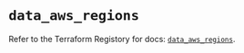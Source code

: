 # `data_aws_regions`

Refer to the Terraform Registory for docs: [`data_aws_regions`](https://registry.terraform.io/providers/hashicorp/aws/5.11.0/docs/data-sources/regions).
